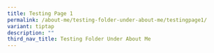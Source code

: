 ```yaml
---
title: Testing Page 1
permalink: /about-me/testing-folder-under-about-me/testingpage1/
variant: tiptap
description: ""
third_nav_title: Testing Folder Under About Me
---
```

